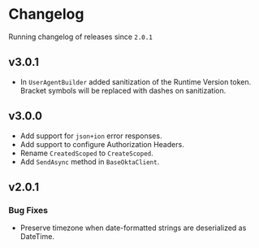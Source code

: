 # Changelog
Running changelog of releases since `2.0.1`


## v3.0.1
- In `UserAgentBuilder` added sanitization of the Runtime Version token. Bracket symbols will be replaced with dashes on sanitization.  

## v3.0.0

- Add support for `json+ion` error responses.
- Add support to configure Authorization Headers. 
- Rename `CreatedScoped` to `CreateScoped`.
- Add `SendAsync` method in `BaseOktaClient`.

## v2.0.1


### Bug Fixes

- Preserve timezone when date-formatted strings are deserialized as DateTime.

